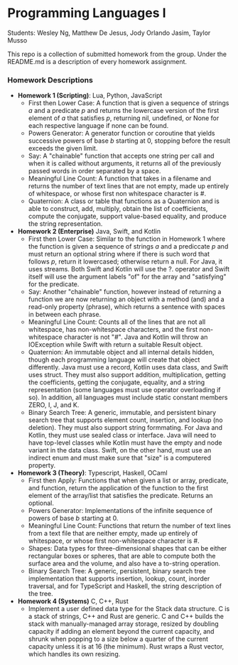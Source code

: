# Programming Languages I
Students: Wesley Ng, Matthew De Jesus, Jody Orlando Jasim, Taylor Musso

This repo is a collection of submitted homework from the group. Under the README.md is a description of every homework assignment.

### Homework Descriptions
+ **Homework 1 (Scripting)**: Lua, Python, JavaScript
    + First then Lower Case: A function that is given a sequence of strings *a* and a predicate *p* and returns the lowercase version of the first element of *a* that satisfies *p*, returning nil, undefined, or None for each respective language if none can be found.
    + Powers Generator: A generator function or coroutine that yields successive powers of base *b* starting at 0, stopping before the result exceeds the given limit.
    + Say: A "chainable" function that accepts one string per call and when it is called without arguments, it returns all of the previously passed words in order separated by a space.
    + Meaningful Line Count: A function that takes in a filename and returns the number of text lines that are not empty, made up entirely of whitespace, or whose first non whitespace character is #.
    + Quaternion: A class or table that functions as a Quaternion and is able to construct, add, multiply, obtain the list of coefficients, compute the conjugate, support value-based equality, and produce the string representation.
+ **Homework 2 (Enterprise)** Java, Swift, and Kotlin
    + First then Lower Case: Similar to the function in Homework 1  where the function is given a sequence of strings *a* and a prediccate *p* and must return an optional string where if there is such word that follows *p*, return it lowercased; otherwise return a null. For Java, it uses streams. Both Swift and Kotlin will use the ?. operator and Swift itself will use the argument labels "of" for the array and "satisfying" for the predicate.
    + Say: Another "chainable" function, however instead of returning a function we are now returning an object with a method (and) and a read-only property (phrase), which returns a sentence with spaces in between each phrase.
    + Meaningful Line Count: Counts all of the lines that are not all whitespace, has non-whitespace characters, and the first non-whitespace character is not "#". Java and Kotlin will throw an IOException while Swift with return a suitable Result object.
    + Quaternion: An immutable object and all internal details hidden, though each programming language will create that object differently. Java must use a record, Kotlin uses data class, and Swift uses struct. They must also support addition, multiplication, getting the coefficients, getting the conjugate, equality, and a string representation (some languages must use operator overloading if so). In addition, all languages must include static constant members ZERO, I, J, and K.
    + Binary Search Tree: A generic, immutable, and persistent binary search tree that supports element count, insertion, and lookup (no deletion). They must also support string formmating. For Java and Kotlin, they must use sealed class or interface. Java will need to have top-level classes while Kotlin must have the empty and node variant in the data class. Swift, on the other hand, must use an indirect enum and must make sure that "size" is a computered property.
+ **Homework 3 (Theory)**: Typescript, Haskell, OCaml
    + First then Apply: Functions that when given a list or array, predicate, and function, return the application of the function to the first element of the array/list that satisfies the predicate. Returns an optional.
    + Powers Generator: Implementations of the infinite sequence of powers of base *b* starting at 0.
    + Meaningful Line Count: Functions that return the number of text lines from a text file that are neither empty, made up entirely of whitespace, or whose first non-whitespace character is #.
    + Shapes: Data types for three-dimensional shapes that can be either rectangular boxes or spheres, that are able to compute both the surface area and the volume, and also have a to-string operation.
    + Binary Search Tree: A generic, persistent, binary search tree implementation that supports insertion, lookup, count, inorder traversal, and for TypeScript and Haskell, the string description of the tree.
+ **Homework 4 (Systems)** C, C++, Rust
    + Implement a user defined data type for the Stack data structure. C is a stack of strings, C++ and Rust are generic. C and C++ builds the stack with manually-managed array storage, resized by doubling capacity if adding an element beyond the current capacity, and shrunk when popping to a size below a quarter of the current capacity unless it is at 16 (the minimum). Rust wraps a Rust vector, which handles its own resizing. 
